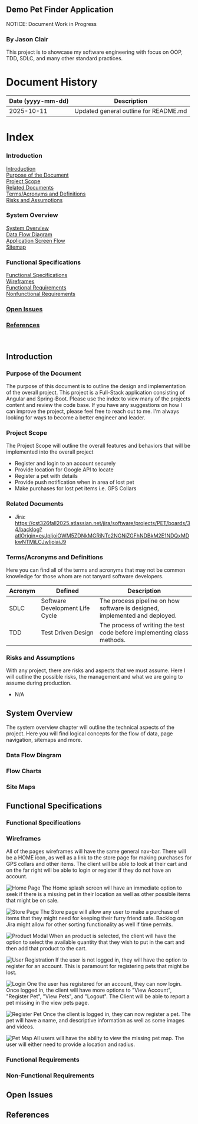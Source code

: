 ## Demo Pet Finder Application<br>
NOTICE: Document Work in Progress
### By <b>Jason Clair</b>
This project is to showcase my software engineering with focus on OOP, TDD, SDLC, and many other standard practices.

# Document History
| Date (yyyy-mm-dd) | Description |
|:-----------|:-------------------------------------:|
| 2025-10-11 | Updated general outline for README.md |

# Index
### Introduction
[Introduction](#introduction-bookmark)<br>
[Purpose of the Document](#purpose-bookmark)<br>
[Project Scope](#project-scope-bookmark)<br>
[Related Documents](#related-documents-bookmark)<br>
[Terms/Acronyms and Definitions](#terms-acronyms-definitions-bookmark)<br>
[Risks and Assumptions](#risks-and-assumptions-bookmark)<br>
### System Overview
[System Overview](#system-overview-bookmark)<br>
[Data Flow Diagram](#data-flow-diagram-bookmark)<br>
[Application Screen Flow](#flow-chart-bookmark)<br>
[Sitemap](#site-map-bookmark)<br>
### Functional Specifications
[Functional Specifications](#functional-specifications-bookmark)<br>
[Wireframes](#wireframes-bookamrk)<br>
[Functional Requirements](#functional-requirments-bookmark)<br>
[Nonfunctional Requirements](#nonfunctional-requirments-bookmark)<br>
### [Open Issues](#open-issues-bookmark)
### [References](#references-bookmark)
<br>

<!-- END OF INDEX - START OF CHAPTERS -->

<a id="introduction-bookmark"></a>
## Introduction
<a id="purpose-bookmark"></a>
### Purpose of the Document
The purpose of this document is to outline the design and implementation of the overall project. This project is a Full-Stack application consisting of Angular and Spring-Boot. Please use the index to view many of the projects content and review the code base. If you have any suggestions on how I can improve the project, please feel free to reach out to me. I'm always looking for ways to become a better engineer and leader.

<a id="project-scope-bookmark"></a>
### Project Scope
The Project Scope will outline the overall features and behaviors that will be implemented into the overall project
- Register and login to an account securely
- Provide location for Google API to locate
- Register a pet with details
- Provide push notification when in area of lost pet
- Make purchases for lost pet items i.e. GPS Collars

<a id="related-documents-bookmark"></a>
### Related Documents
- Jira: https://cst326fall2025.atlassian.net/jira/software/projects/PET/boards/34/backlog?atlOrigin=eyJpIjoiOWM5ZDNkMGRjNTc2NGNiZGFhNDBkM2E1NDQxMDkwNTMiLCJwIjoiaiJ9

<a id="terms-acronyms-definitions-bookmark"></a>
### Terms/Acronyms and Definitions
Here you can find all of the terms and acronyms that may not be common knowledge for those whom are not tanyard software developers.
<table>
    <thead>
        <tr>
            <th>Acronym</th>
            <th>Defined</th>
            <th>Description</th>
        </tr>
    </thead>
    <tbody>
        <tr>
            <td>SDLC</td>
            <td>Software Development Life Cycle</td>
            <td>The process pipeline on how software is designed, implemented and deployed.</td>
        </tr>
        <tr>
            <td>TDD</td>
            <td>Test Driven Design</td>
            <td>The process of writing the test code before implementing class methods.</td>
        </tr>
    </tbody>
</table>

<a id="risks-and-assumptions-bookmark"></a>
### Risks and Assumptions
With any project, there are risks and aspects that we must assume. Here I will outline the possible risks, the management and what we are going to assume during production.

- N/A

<a id="system-overview-bookmark"></a>
## System Overview
The system overview chapter will outline the technical aspects of the project. Here you will find logical concepts for the flow of data, page navigation, sitemaps and more.

<a id="data-flow-diagram-bookmark"></a>
### Data Flow Diagram

<a id="flow-chart-bookmark"></a>
### Flow Charts

<a id="site-map-bookmark"></a>
### Site Maps

## Functional Specifications

<a id="functional-specifications-bookmark"></a>
### Functional Specifications

<a id="wireframes-bookamrk"></a>
### Wireframes
All of the pages wireframes will have the same general nav-bar. There will be a HOME icon, as well as a link to the store page for making purchases for GPS collars and other items. The client will be able to look at their cart and on the far right will be able to login or register if they do not have an account.

![Home Page](./Resources/Images/Wireframes/Home.png)
The Home splash screen will have an immediate option to seek if there is a missing pet in their location as well as other possible items that might be on sale.

![Store Page](./Resources/Images/Wireframes/Store.png)
The Store page will allow any user to make a purchase of items that they might need for keeping their furry friend safe. Backlog on Jira might allow for other sorting functionality as well if time permits.

![Product Modal](./Resources/Images/Wireframes/ProductModal.png)
When an product is selected, the client will have the option to select the available quantity that they wish to put in the cart and then add that product to the cart.

![User Registration](./Resources/Images/Wireframes/UserResgistration.png)
If the user is not logged in, they will have the option to register for an account. This is paramount for registering pets that might be lost.

![Login](./Resources/Images/Wireframes/Login.png)
One the user has registered for an account, they can now login. Once logged in, the client will have more options to "View Account", "Register Pet", "View Pets", and "Logout". The Client will be able to report a pet missing in the view pets page.

![Register Pet](./Resources/Images/Wireframes/RegisterPet.png)
Once the client is logged in, they can now register a pet. The pet will have a name, and descriptive information as well as some images and videos.

![Pet Map](./Resources/Images/Wireframes/PetMap.png)
All users will have the ability to view the missing pet map. The user will either need to provide a location and radius. 


<a id="functional-requirments-bookmark"></a>
### Functional Requirements

<a id="nonfunctional-requirments-bookmark"></a>
### Non-Functional Requirements

<a id="open-issues-bookmark"></a>
## Open Issues

<a id="references-bookmark"></a>
## References

